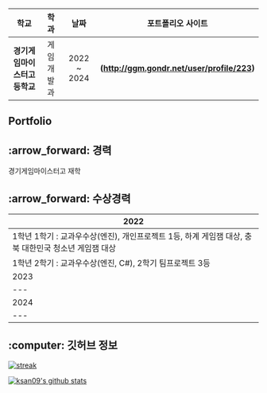 ### 
| **학교** | **학과** | **날짜** | **포트폴리오 사이트** |
|:--------:|:--------:|:--------:|:--------:|
| **경기게임마이스터고등학교** | 게임개발과 | 2022 ~ 2024 | **(http://ggm.gondr.net/user/profile/223)** |

## Portfolio

<h2 align="left">:arrow_forward: 경력</h2>

경기게임마이스터고 재학

<h2 align="left">:arrow_forward: 수상경력</h2>

| 2022 |
| ------ |
| 1학년 1학기 : 교과우수상(엔진), 개인프로젝트 1등, 하계 게임잼 대상, 충북 대한민국 청소년 게임잼 대상 |
| 1학년 2학기 : 교과우수상(엔진, C#), 2학기 팀프로젝트 3등 |
| 2023 |
| --- |
| 2024 |
| --- |

<h2 align="left">:computer: 깃허브 정보</h2>

[![streak](https://github-readme-streak-stats.herokuapp.com/?user=ksan09&theme=calm)](https://github.com/ksan09)

[![ksan09's github stats](https://github-readme-stats.vercel.app/api?username=ksan09&show_icons=true&theme=dracula)](https://github.com/ksan09)


<!--
**ksan09/ksan09** is a :sparkles: _special_ :sparkles: repository because its `README.md` (this file) appears on your GitHub profile.
-->
